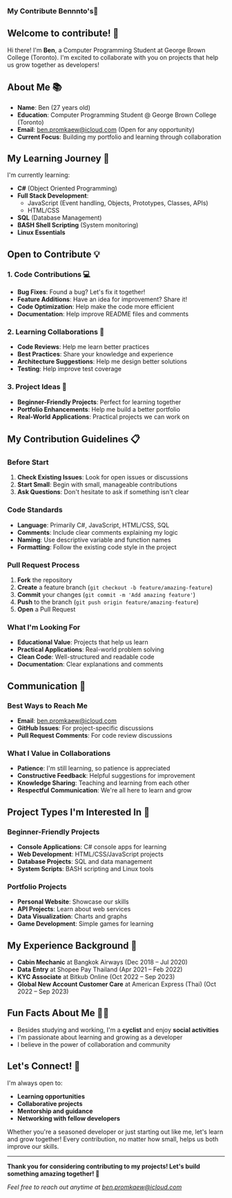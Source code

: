 ### My Contribute Bennnto's🤝

## Welcome to contribute! 👋

Hi there! I'm **Ben**, a Computer Programming Student at George Brown College (Toronto). I'm excited to collaborate with you on projects that help us grow together as developers!

## About Me 📚
- **Name**: Ben (27 years old)
- **Education**: Computer Programming Student @ George Brown College (Toronto)
- **Email**: ben.promkaew@icloud.com (Open for any opportunity)
- **Current Focus**: Building my portfolio and learning through collaboration

## My Learning Journey 🚀
I'm currently learning:
- **C#** (Object Oriented Programming)
- **Full Stack Development**:
  - JavaScript (Event handling, Objects, Prototypes, Classes, APIs)
  - HTML/CSS
- **SQL** (Database Management)
- **BASH Shell Scripting** (System monitoring)
- **Linux Essentials**

## Open to Contribute 💡

### 1. **Code Contributions** 💻
- **Bug Fixes**: Found a bug? Let's fix it together!
- **Feature Additions**: Have an idea for improvement? Share it!
- **Code Optimization**: Help make the code more efficient
- **Documentation**: Help improve README files and comments

### 2. **Learning Collaborations** 📖
- **Code Reviews**: Help me learn better practices
- **Best Practices**: Share your knowledge and experience
- **Architecture Suggestions**: Help me design better solutions
- **Testing**: Help improve test coverage

### 3. **Project Ideas** 💭
- **Beginner-Friendly Projects**: Perfect for learning together
- **Portfolio Enhancements**: Help me build a better portfolio
- **Real-World Applications**: Practical projects we can work on

## My Contribution Guidelines 📋

### Before Start
1. **Check Existing Issues**: Look for open issues or discussions
2. **Start Small**: Begin with small, manageable contributions
3. **Ask Questions**: Don't hesitate to ask if something isn't clear

### Code Standards
- **Language**: Primarily C#, JavaScript, HTML/CSS, SQL
- **Comments**: Include clear comments explaining my logic
- **Naming**: Use descriptive variable and function names
- **Formatting**: Follow the existing code style in the project

### Pull Request Process
1. **Fork** the repository
2. **Create** a feature branch (`git checkout -b feature/amazing-feature`)
3. **Commit** your changes (`git commit -m 'Add amazing feature'`)
4. **Push** to the branch (`git push origin feature/amazing-feature`)
5. **Open** a Pull Request

### What I'm Looking For
- **Educational Value**: Projects that help us learn
- **Practical Applications**: Real-world problem solving
- **Clean Code**: Well-structured and readable code
- **Documentation**: Clear explanations and comments

## Communication 💬

### Best Ways to Reach Me
- **Email**: ben.promkaew@icloud.com
- **GitHub Issues**: For project-specific discussions
- **Pull Request Comments**: For code review discussions

### What I Value in Collaborations
- **Patience**: I'm still learning, so patience is appreciated
- **Constructive Feedback**: Helpful suggestions for improvement
- **Knowledge Sharing**: Teaching and learning from each other
- **Respectful Communication**: We're all here to learn and grow

## Project Types I'm Interested In 🎯

### Beginner-Friendly Projects
- **Console Applications**: C# console apps for learning
- **Web Development**: HTML/CSS/JavaScript projects
- **Database Projects**: SQL and data management
- **System Scripts**: BASH scripting and Linux tools

### Portfolio Projects
- **Personal Website**: Showcase our skills
- **API Projects**: Learn about web services
- **Data Visualization**: Charts and graphs
- **Game Development**: Simple games for learning

## My Experience Background 💼
- **Cabin Mechanic** at Bangkok Airways (Dec 2018 – Jul 2020)
- **Data Entry** at Shopee Pay Thailand (Apr 2021 – Feb 2022)
- **KYC Associate** at Bitkub Online (Oct 2022 – Sep 2023)
- **Global New Account Customer Care** at American Express (Thai) (Oct 2022 – Sep 2023)

## Fun Facts About Me 🚴‍♂️
- Besides studying and working, I'm a **cyclist** and enjoy **social activities**
- I'm passionate about learning and growing as a developer
- I believe in the power of collaboration and community

## Let's Connect! 🌟

I'm always open to:
- **Learning opportunities**
- **Collaborative projects**
- **Mentorship and guidance**
- **Networking with fellow developers**

Whether you're a seasoned developer or just starting out like me, let's learn and grow together! Every contribution, no matter how small, helps us both improve our skills.

---

**Thank you for considering contributing to my projects! Let's build something amazing together! 🚀**

*Feel free to reach out anytime at ben.promkaew@icloud.com*
```
